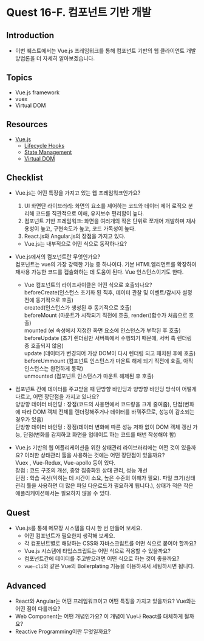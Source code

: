 # Quest 16-F. 컴포넌트 기반 개발

## Introduction

- 이번 퀘스트에서는 Vue.js 프레임워크를 통해 컴포넌트 기반의 웹 클라이언트 개발 방법론을 더 자세히 알아보겠습니다.

## Topics

- Vue.js framework
- vuex
- Virtual DOM

## Resources

- [Vue.js](https://vuejs.org)
  - [Lifecycle Hooks](https://v3.vuejs.org/guide/composition-api-lifecycle-hooks.html)
  - [State Management](https://v3.vuejs.org/guide/state-management.html)
  - [Virtual DOM](https://v3.vuejs.org/guide/optimizations.html#virtual-dom)

## Checklist

- Vue.js는 어떤 특징을 가지고 있는 웹 프레임워크인가요?

  1. UI 화면단 라이브러리: 화면의 요소를 제어하는 코드와 데이터 제어 로직으 분리해 코드를 직관적으로 이해, 유지보수 편리함이 높다.
  2. 컴포넌트 기반 프레임워크: 화면을 여러개의 작은 단위로 쪼개어 개발하며 재사용성이 높고, 구현속도가 높고, 코드 가독성이 높다.
  3. React.js와 Angular.js의 장점을 가지고 있다.

  - Vue.js는 내부적으로 어떤 식으로 동작하나요?

- Vue.js에서의 컴포넌트란 무엇인가요?  
  컴포넌트는 vue의 가장 강력한 기능 중 하나이다. 기본 HTML엘리먼트를 확장하여 재사용 가능한 코드를 캡슐화하는 데 도움이 된다. Vue 인스턴스이기도 한다.
  - Vue 컴포넌트의 라이프사이클은 어떤 식으로 호출되나요?  
    beforeCreate(인스턴스 초기화 된 직후, 데이터 관찰 및 이벤트/감시자 설정 전에 동기적으로 호출)  
    created(인스턴스가 생성된 후 동기적으로 호출)  
    beforeMount (마운트가 시작되기 직전에 호출, render()함수가 처음으로 호출)  
    mounted (el 속성에서 지정한 화면 요소에 인스턴스가 부착된 후 호출)  
    beforeUpdate (초기 렌더링만 서버특에서 수행되기 때문에, 서버 측 렌더링 중 호출되지 않음)  
    update (데이터가 변경되어 가상 DOM이 다시 렌더링 되고 패치된 후에 호출)  
    beforeUmmount (컴포넌트 인스턴스가 마운트 해제 되기 직전에 호출, 아직 인스턴스는 완전하게 동작)  
    unmounted (컴포넌트 인스턴스가 마운트 해제된 후 호출)
- 컴포넌트 간에 데이터를 주고받을 때 단방향 바인딩과 양방향 바인딩 방식이 어떻게 다르고, 어떤 장단점을 가지고 있나요?  
  양방향 데이터 바인딩 : 장점(코드의 사용면에서 코드량을 크게 줄여줌), 단점(변화에 따라 DOM 객체 전체를 렌더링해주거나 데이터를 바꿔주므로, 성능이 감소되는 경우가 있음)  
  단방향 데이터 바인딩 : 장점(데이터 변화에 따른 성능 저하 없이 DOM 객체 갱신 가능, 단점(변화를 감지하고 화면을 업데이트 하는 코드를 매번 작성해야 함)
- Vue.js 기반의 웹 어플리케이션을 위한 상태관리 라이브러리에는 어떤 것이 있을까요? 이러한 상태관리 툴을 사용하는 것에는 어떤 장단점이 있을까요?  
  Vuex , Vue-Redux, Vue-apollo 등이 있다.  
  장점 : 코드 구조의 개선, 중앙 집중화된 상태 관리, 성능 개선  
  단점 : 학습 곡선(익히는 데 시간이 소요, 높은 수준의 이해가 필요). 파일 크기(상태 관리 툴을 사용하면 더 많은 파일 다운로드가 필요하게 됩니다.), 상태가 적은 작은 애플리케이션에서는 필요하지 않을 수 있다.

## Quest

- Vue.js를 통해 메모장 시스템을 다시 한 번 만들어 보세요.
  - 어떤 컴포넌트가 필요한지 생각해 보세요.
  - 각 컴포넌트별로 해당하는 CSS와 자바스크립트를 어떤 식으로 붙여야 할까요?
  - Vue.js 시스템에 타입스크립트는 어떤 식으로 적용할 수 있을까요?
  - 컴포넌트간에 데이터를 주고받으려면 어떤 식으로 하는 것이 좋을까요?
  - `vue-cli`와 같은 Vue의 Boilerplating 기능을 이용하셔서 세팅하시면 됩니다.

## Advanced

- React와 Angular는 어떤 프레임워크이고 어떤 특징을 가지고 있을까요? Vue와는 어떤 점이 다를까요?
- Web Component는 어떤 개념인가요? 이 개념이 Vue나 React를 대체하게 될까요?
- Reactive Programming이란 무엇일까요?
